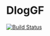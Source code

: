 # DlogGF

[![Build Status](https://travis-ci.org/edouardRousseau/DlogGF.jl.svg?branch=master)](https://travis-ci.org/edouardRousseau/DlogGF.jl)
